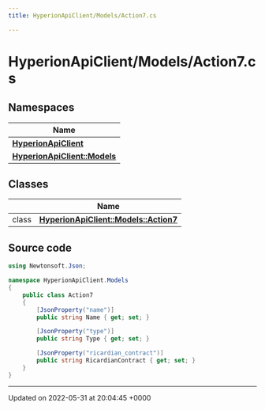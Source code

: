 ```yaml
---
title: HyperionApiClient/Models/Action7.cs

---
```


# HyperionApiClient/Models/Action7.cs



## Namespaces

| Name           |
| -------------- |
| **[HyperionApiClient](/Namespaces/namespace_hyperion_api_client.md)**  |
| **[HyperionApiClient::Models](/Namespaces/namespace_hyperion_api_client_1_1_models.md)**  |

## Classes

|                | Name           |
| -------------- | -------------- |
| class | **[HyperionApiClient::Models::Action7](/Classes/class_hyperion_api_client_1_1_models_1_1_action7.md)**  |




## Source code

```csharp
using Newtonsoft.Json;

namespace HyperionApiClient.Models
{
    public class Action7
    {
        [JsonProperty("name")]
        public string Name { get; set; }

        [JsonProperty("type")]
        public string Type { get; set; }

        [JsonProperty("ricardian_contract")]
        public string RicardianContract { get; set; }
    }
}
```


-------------------------------

Updated on 2022-05-31 at 20:04:45 +0000
